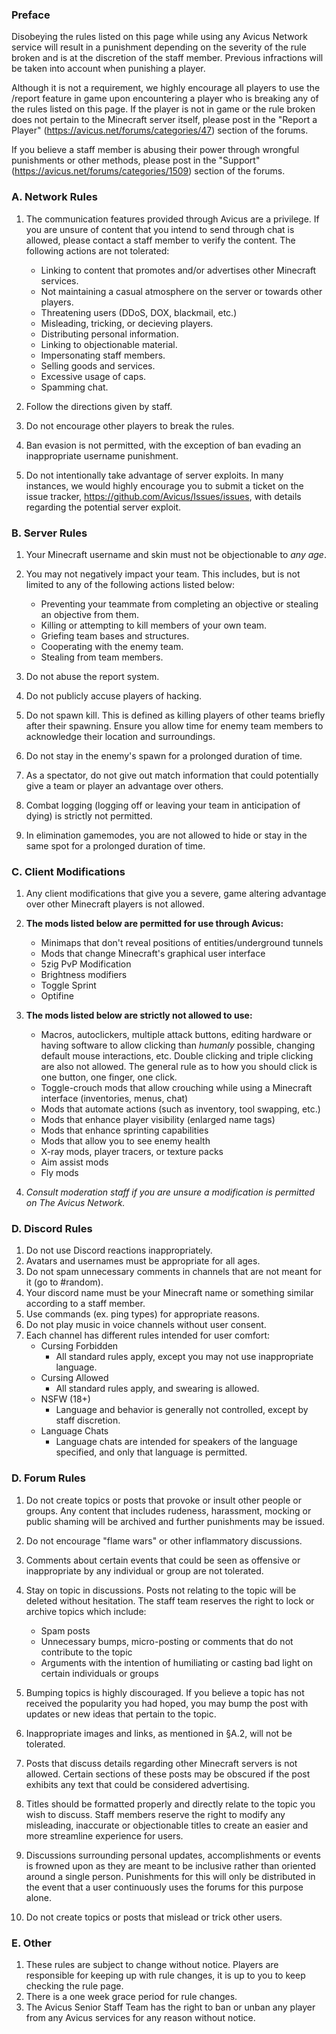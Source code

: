 ﻿### Preface

Disobeying the rules listed on this page while using any Avicus Network service will result in a punishment depending on the severity of the rule broken and is at the discretion of the staff member. Previous infractions will be taken into account when punishing a player.

Although it is not a requirement, we highly encourage all players to use the /report feature in game upon encountering a player who is breaking any of the rules listed on this page. If the player is not in game or the rule broken does not pertain to the Minecraft server itself, please post in the "Report a Player" (https://avicus.net/forums/categories/47) section of the forums.

If you believe a staff member is abusing their power through wrongful punishments or other methods, please post in the "Support" (https://avicus.net/forums/categories/1509) section of the forums.

### A. Network Rules

1. The communication features provided through Avicus are a privilege. If you are unsure of content that you intend to send through chat is allowed, please contact a staff member to verify the content. The following actions are not tolerated:
    - Linking to content that promotes and/or advertises other Minecraft services.
    - Not maintaining a casual atmosphere on the server or towards other players.
    - Threatening users (DDoS, DOX, blackmail, etc.)
    - Misleading, tricking, or decieving players.
    - Distributing personal information.
    - Linking to objectionable material.
    - Impersonating staff members.
    - Selling goods and services.
    - Excessive usage of caps.
    - Spamming chat.

2. Follow the directions given by staff.
3. Do not encourage other players to break the rules.
4. Ban evasion is not permitted, with the exception of ban evading an inappropriate username punishment.
5. Do not intentionally take advantage of server exploits. In many instances, we would highly encourage you to submit a ticket on the issue tracker, https://github.com/Avicus/Issues/issues, with details regarding the potential server exploit.
 

### B. Server Rules

1. Your Minecraft username and skin must not be objectionable to *any age*.
2. You may not negatively impact your team. This includes, but is not limited to any of the following actions listed below:
    - Preventing your teammate from completing an objective or stealing an objective from them.
    - Killing or attempting to kill members of your own team.
    - Griefing team bases and structures.
    - Cooperating with the enemy team.
    - Stealing from team members.

3. Do not abuse the report system.
4. Do not publicly accuse players of hacking.
5. Do not spawn kill. This is defined as killing players of other teams briefly after their spawning. Ensure you allow time for enemy team members to acknowledge their location and surroundings.
6. Do not stay in the enemy's spawn for a prolonged duration of time.
7. As a spectator, do not give out match information that could potentially give a team or player an advantage over others.
8. Combat logging (logging off or leaving your team in anticipation of dying) is strictly not permitted.
9. In elimination gamemodes, you are not allowed to hide or stay in the same spot for a prolonged duration of time.


### C. Client Modifications

1. Any client modifications that give you a severe, game altering advantage over other Minecraft players is not allowed.
2. **The mods listed below are permitted for use through Avicus:**
    - Minimaps that don't reveal positions of entities/underground tunnels
    - Mods that change Minecraft's graphical user interface
    - 5zig PvP Modification
    - Brightness modifiers
    - Toggle Sprint
    - Optifine

3. **The mods listed below are strictly not allowed to use:**
    - Macros, autoclickers, multiple attack buttons, editing hardware or having software to allow clicking than *humanly* possible, changing default mouse interactions, etc. Double clicking and triple clicking are also not allowed. The general rule as to how you should click is one button, one finger, one click.
    - Toggle-crouch mods that allow crouching while using a Minecraft interface (inventories, menus, chat)
    - Mods that automate actions (such as inventory, tool swapping, etc.)
    - Mods that enhance player visibility (enlarged name tags)
    - Mods that enhance sprinting capabilities
    - Mods that allow you to see enemy health
    - X-ray mods, player tracers, or texture packs
    - Aim assist mods
    - Fly mods

4. _Consult moderation staff if you are unsure a modification is permitted on The Avicus Network._

### D. Discord Rules
1. Do not use Discord reactions inappropriately.
2. Avatars and usernames must be appropriate for all ages.
3. Do not spam unnecessary comments in channels that are not meant for it (go to #random).
4. Your discord name must be your Minecraft name or something similar according to a staff member.
5. Use commands (ex. ping types) for appropriate reasons.
6. Do not play music in voice channels without user consent.
7. Each channel has different rules intended for user comfort:
    - Cursing Forbidden
      - All standard rules apply, except you may not use inappropriate language.
    - Cursing Allowed
      - All standard rules apply, and swearing is allowed.
    - NSFW (18+)
      - Language and behavior is generally not controlled, except by staff discretion.
    - Language Chats
      - Language chats are intended for speakers of the language specified, and only that language is permitted.
 
### D. Forum Rules

1. Do not create topics or posts that provoke or insult other people or groups. Any content that includes rudeness, harassment, mocking or public shaming will be archived and further punishments may be issued.
2. Do not encourage "flame wars" or other inflammatory discussions.
3. Comments about certain events that could be seen as offensive or inappropriate by any individual or group are not tolerated.
4. Stay on topic in discussions. Posts not relating to the topic will be deleted without hesitation. The staff team reserves the right to lock or archive topics which include:
    - Spam posts
    - Unnecessary bumps, micro-posting or comments that do not contribute to the topic
    - Arguments with the intention of humiliating or casting bad light on certain individuals or groups

5. Bumping topics is highly discouraged. If you believe a topic has not received the popularity you had hoped, you may bump the post with updates or new ideas that pertain to the topic.
6. Inappropriate images and links, as mentioned in §A.2, will not be tolerated.
7. Posts that discuss details regarding other Minecraft servers is not allowed. Certain sections of these posts may be obscured if the post exhibits any text that could be considered advertising.
8. Titles should be formatted properly and directly relate to the topic you wish to discuss. Staff members reserve the right to modify any misleading, inaccurate or objectionable titles to create an easier and more streamline experience for users.
9. Discussions surrounding personal updates, accomplishments or events is frowned upon as they are meant to be inclusive rather than oriented around a single person. Punishments for this will only be distributed in the event that a user continuously uses the forums for this purpose alone.
10. Do not create topics or posts that mislead or trick other users. 
  
### E. Other

1. These rules are subject to change without notice. Players are responsible for keeping up with rule changes, it is up to you to keep checking the rule page.
2. There is a one week grace period for rule changes.
3. The Avicus Senior Staff Team has the right to ban or unban any player from any Avicus services for any reason without notice. 
